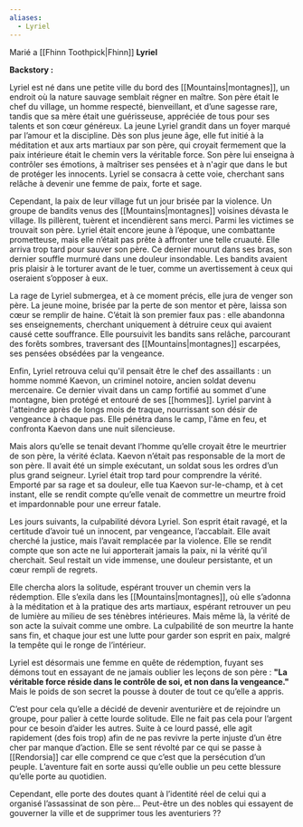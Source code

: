 ```yaml
---
aliases:
  - Lyriel
---
```

Marié a [[Fhinn Toothpick|Fhinn]] 
**Lyriel**

**Backstory :**

Lyriel est né dans une petite ville du bord des [[Mountains|montagnes]], un endroit où la nature sauvage semblait régner en maître. Son père était le chef du village, un homme respecté, bienveillant, et d’une sagesse rare, tandis que sa mère était une guérisseuse, appréciée de tous pour ses talents et son cœur généreux. La jeune Lyriel grandit dans un foyer marqué par l’amour et la discipline. Dès son plus jeune âge, elle fut initié à la méditation et aux arts martiaux par son père, qui croyait fermement que la paix intérieure était le chemin vers la véritable force. Son père lui enseigna à contrôler ses émotions, à maîtriser ses pensées et à n'agir que dans le but de protéger les innocents. Lyriel se consacra à cette voie, cherchant sans relâche à devenir une femme de paix, forte et sage.

Cependant, la paix de leur village fut un jour brisée par la violence. Un groupe de bandits venus des [[Mountains|montagnes]] voisines dévasta le village. Ils pillèrent, tuèrent et incendièrent sans merci. Parmi les victimes se trouvait son père. Lyriel était encore jeune à l’époque, une combattante prometteuse, mais elle n’était pas prête à affronter une telle cruauté. Elle arriva trop tard pour sauver son père. Ce dernier mourut dans ses bras, son dernier souffle murmuré dans une douleur insondable. Les bandits avaient pris plaisir à le torturer avant de le tuer, comme un avertissement à ceux qui oseraient s’opposer à eux.

La rage de Lyriel submergea, et à ce moment précis, elle jura de venger son père. La jeune moine, brisée par la perte de son mentor et père, laissa son cœur se remplir de haine. C’était là son premier faux pas : elle abandonna ses enseignements, cherchant uniquement à détruire ceux qui avaient causé cette souffrance. Elle poursuivit les bandits sans relâche, parcourant des forêts sombres, traversant des [[Mountains|montagnes]] escarpées, ses pensées obsédées par la vengeance.

Enfin, Lyriel retrouva celui qu'il pensait être le chef des assaillants : un homme nommé Kaevon, un criminel notoire, ancien soldat devenu mercenaire. Ce dernier vivait dans un camp fortifié au sommet d'une montagne, bien protégé et entouré de ses [[hommes]]. Lyriel parvint à l'atteindre après de longs mois de traque, nourrissant son désir de vengeance à chaque pas. Elle pénétra dans le camp, l'âme en feu, et confronta Kaevon dans une nuit silencieuse.

Mais alors qu’elle se tenait devant l’homme qu’elle croyait être le meurtrier de son père, la vérité éclata. Kaevon n’était pas responsable de la mort de son père. Il avait été un simple exécutant, un soldat sous les ordres d’un plus grand seigneur. Lyriel était trop tard pour comprendre la vérité. Emporté par sa rage et sa douleur, elle tua Kaevon sur-le-champ, et à cet instant, elle se rendit compte qu’elle venait de commettre un meurtre froid et impardonnable pour une erreur fatale.

Les jours suivants, la culpabilité dévora Lyriel. Son esprit était ravagé, et la certitude d’avoir tué un innocent, par vengeance, l’accablait. Elle avait cherché la justice, mais l’avait remplacée par la violence. Elle se rendit compte que son acte ne lui apporterait jamais la paix, ni la vérité qu’il cherchait. Seul restait un vide immense, une douleur persistante, et un cœur rempli de regrets.

Elle chercha alors la solitude, espérant trouver un chemin vers la rédemption. Elle s’exila dans les [[Mountains|montagnes]], où elle s’adonna à la méditation et à la pratique des arts martiaux, espérant retrouver un peu de lumière au milieu de ses ténèbres intérieures. Mais même là, la vérité de son acte la suivait comme une ombre. La culpabilité de son meurtre la hante sans fin, et chaque jour est une lutte pour garder son esprit en paix, malgré la tempête qui le ronge de l’intérieur.

Lyriel est désormais une femme en quête de rédemption, fuyant ses démons tout en essayant de ne jamais oublier les leçons de son père : **"La véritable force réside dans le contrôle de soi, et non dans la vengeance."** Mais le poids de son secret la pousse à douter de tout ce qu’elle a appris.

C’est pour cela qu’elle a décidé de devenir aventurière et de rejoindre un groupe, pour palier à cette lourde solitude. Elle ne fait pas cela pour l’argent pour ce besoin d’aider les autres. Suite à ce lourd passé, elle agit rapidement (des fois trop) afin de ne pas revivre la perte injuste d’un être cher par manque d’action. Elle se sent révolté par ce qui se passe à [[Rendorsia]] car elle comprend ce que c’est que la persécution d’un peuple. L’aventure fait en sorte aussi qu’elle oublie un peu cette blessure qu’elle porte au quotidien.

Cependant, elle porte des doutes quant à l’identité réel de celui qui a organisé l’assassinat de son père… Peut-être un des nobles qui essayent de gouverner la ville et de supprimer tous les aventuriers ??